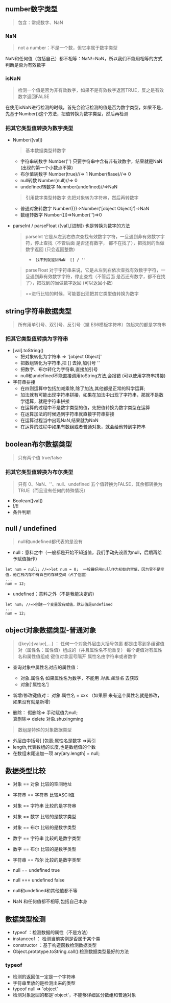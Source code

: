 ## number数字类型
> 包含：常规数字、NaN

### NaN
> not a number：不是一个数，但它率属于数字类型

NaN和任何值（包括自己）都不相等：NaN!=NaN，所以我们不能用相等的方式判断是否为有效数字

### isNaN
> 检测一个值是否为非有效数字，如果不是有效数字返回TRUE，反之是有效数字返回FALSE

在使用isNaN进行检测的时候，首先会验证检测的值是否为数字类型，如果不是，先基于Number()这个方法，把值转换为数字类型，然后再检测

### 把其它类型值转换为数字类型
- Number([val]) 
  > 基本数据类型转数字

   + 字符串转数字      Number('')      只要字符串中含有非有效数字，结果就是NaN (出现的第一个小数点不算)
   + 布尔值转数字      Number(true)//=> 1       Number(flase)//=> 0
   + null转数          Number(null)//=> 0
   + undefined转数字    Nunmber(undefined)//=>NaN

  > 引用数字类型转数字   先把对象转为字符串，然后再转数字
   + 普通对象转数字     Number({})=>Number('[object Object]')=>NaN
   +  数组转数字         Number([])=>Number('')=>0

-  parseInt  /  parseFloat ([val],[进制])   也是转换为数字的方法

   >  parseInt  它是从左到右依次查找有效数字字符，一旦遇到非有效数字字符，停止查找（不管后面     是否还有数字，             都不在找了），把找到的当做数字返回  (只会返回整数)

              +  找不到就返回NaN  [] / ''
                
   
   >  parseFloat  对于字符串来说，它是从左到右依次查找有效数字字符，一旦遇到非有效数字字符，停止查找（不管后面                是否还有数字，都不在找了），把找到的当做数字返回  (可以返回小数)
   
   >  ==进行比较的时候，可能要出现把其它类型值转换为数字


## string字符串数据类型
> 所有用单引号、双引号、反引号（撇 ES6模板字符串）包起来的都是字符串

### 把其它类型值转换为字符串
- [val].toString()
  + 把对象转化为字符串 => '[object Object]'
  + 把数组转化为字符串,把 [] 去掉,加引号 '' 
  + 把数字、布尔转化为字符串,直接加引号
  + null和undefined不能直接调用toString方法,会报错 (可以使用字符串拼接)
- 字符串拼接
   + 在四则运算中包括加减乘除,除了加法,其他都是正常的科学运算;
   + 加法就有可能出现字符串拼接，如果在加法中出现了字符串，那就不是数学运算，就是字符串拼接
   + 在运算的过程中不是数字类型的值，先把值转换为数字类型在运算
   + 在运算加法的时候遇到字符串就直接字符串拼接 
   + 在运算过程当中出现NaN,结果就为NaN
   + 在运算的过程中如果有数组或者普通对象，就会给他转到字符串



## boolean布尔数据类型 
> 只有两个值 true/false

### 把其它类型值转换为布尔类型
> 只有 0、NaN、''、null、undefined 五个值转换为FALSE，其余都转换为TRUE（而且没有任何的特殊情况）

- Boolean([val])
- !/!!
- 条件判断

## null / undefined
> null和undefined都代表的是没有

- null：意料之中（一般都是开始不知道值，我们手动先设置为null，后期再给予赋值操作）
```
let num = null; //=>let num = 0;  一般最好用null作为初始的空值，因为零不是空值，他在栈内存中有自己的存储空间（占了位置）
...
num = 12;
```

- undefined：意料之外（不是我能决定的）
```
let num; //=>创建一个变量没有赋值，默认值是undefined
...
num = 12;
```

## object对象数据类型-普通对象
> {[key]:[value],...} ：
      任何一个对象外层由大括号包裹
      都是由零到多组键值对（属性名：属性值）组成的（并且属性名不能重复）
      每个键值对有属性名和属性值组成
      键值对拿逗号隔开
      属性名由字符串或者数字
 - 查询对象中属性名对应的属性值：
    + 对象.属性名  如果属性名为数字，不能用 *对象.属性名* 去获取
    + 对象['属性名']

 -  新增/修改键值对： 对象.属性名 = xxx （如果原     来有这个属性名就是修改，如果没有就是新增）

 -  删除： 假删除=> 手动赋值为null;  
         真删除=> delete 对象.shuxingming
   
> 数组是特殊的对象数据类型
  - 外层由中括号[ ]包裹;属性名是数字 =>索引
  - length,代表数组的长度,也是数组值的个数
  - 在数组末尾追加一项 ary[ary.length] = null;

## 数据类型比较
   - 对象 == 对象     比较的空间地址

   - 字符串 == 字符串  比较ASCII值

   - 对象 == 字符串   比较的是字符串

   - 对象 == 数字     比较的是数字类型

   - 对象 == 布尔     比较的是数字类型

   - 数字 == 字符串   比较的是数字类型

   - 数字 == 布尔     比较的是数字类型

   - 字符串 == 布尔   比较的是数字类型

   - null == undefined   true  
   - null === undefined  false
   -  null和undefined和其他值都不等

   - NaN 和任何值都不相等,包括自己本身
## 数据类型检测
- typeof ：检测数据的属性（不是方法）
- instanceof ： 检测当前实例是否属于某个类
- constructor ：基于构造函数检测数据类型
- Object.prototype.toString.call():检测数据类型最好的方法

### typeof 
- 检测的返回值一定是一个字符串
- 字符串里放的是检测出来的类型
- typeof null  => 'object'
- 检测对象返回的都是'object'，不能够详细区分数组和普通对象

